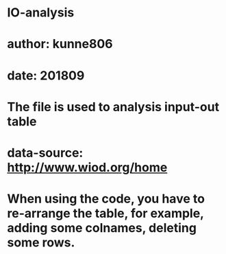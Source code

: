 # IO-analysis
# author: kunne806
# date: 201809
# The file is used to analysis input-out table
# data-source: http://www.wiod.org/home
# When using the code, you have to re-arrange the table, for example, adding some colnames, deleting some rows.
